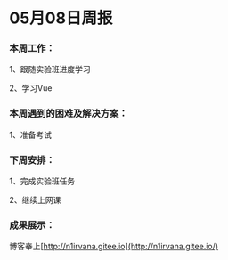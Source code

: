 # 05月08日周报

### 本周工作：

1、跟随实验班进度学习

2、学习Vue

### 本周遇到的困难及解决方案：

1、准备考试

### 下周安排：

1、完成实验班任务

2、继续上网课

### 成果展示：

博客奉上[http://n1irvana.gitee.io](http://n1irvana.gitee.io/)